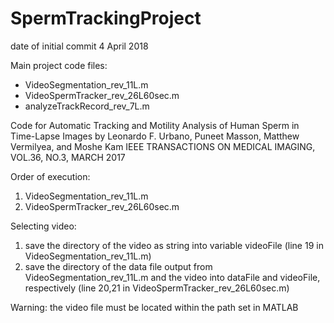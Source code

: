 # SpermTrackingProject
date of initial commit 4 April 2018

Main project code files:
- VideoSegmentation_rev_11L.m
- VideoSpermTracker_rev_26L60sec.m
- analyzeTrackRecord_rev_7L.m

Code for Automatic Tracking and Motility Analysis of Human Sperm in Time-Lapse Images by Leonardo F. Urbano, Puneet Masson, Matthew Vermilyea, and Moshe Kam
IEEE TRANSACTIONS ON MEDICAL IMAGING, VOL.36, NO.3, MARCH 2017

Order of execution:
1. VideoSegmentation_rev_11L.m
2. VideoSpermTracker_rev_26L60sec.m

Selecting video:
1. save the directory of the video as string into variable videoFile (line 19 in VideoSegmentation_rev_11L.m)
2. save the directory of the data file output from VideoSegmentation_rev_11L.m and the video into dataFile and videoFile, respectively (line 20,21 in VideoSpermTracker_rev_26L60sec.m)  

Warning: the video file must be located within the path set in MATLAB
